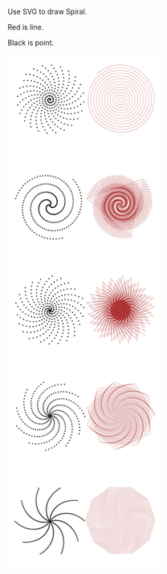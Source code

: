 <div>
	<p>Use SVG to draw Spiral.</p>
	<p>Red is line.</p>
	<p>Black is point.</p>
</div>
<div>
	<img align="left" src="Spiral.png" alt="">
</div>
